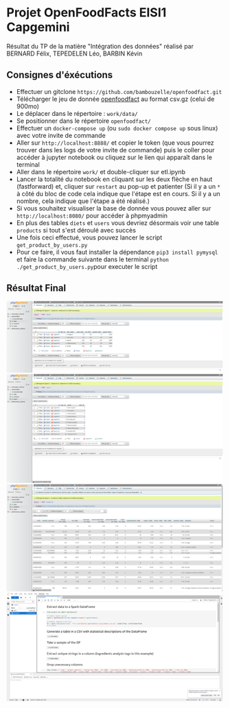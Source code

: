 # Projet OpenFoodFacts EISI1 Capgemini

Résultat du TP de la matière "Intégration des données" réalisé par BERNARD Félix, TEPEDELEN Léo, BARBIN Kévin

## Consignes d'éxécutions
* Effectuer un gitclone `https://github.com/bambouzelle/openfoodfact.git`
* Télécharger le jeu de donnée [openfoodfact](https://fr.openfoodfacts.org/data) au format csv.gz (celui de 900mo)
* Le déplacer dans le répertoire : `work/data/`
* Se positionner dans le répertoire `openfoodfact/`
* Effectuer un `docker-compose up` (ou `sudo docker compose up` sous linux) avec votre invite de commande
* Aller sur `http://localhost:8888/` et copier le token (que vous pourrez trouver dans les logs de votre invite de commande) puis le coller pour accéder à jupyter notebook ou cliquez sur le lien qui apparaît dans le terminal
* Aller dans le répertoire `work/` et double-cliquer sur etl.ipynb
* Lancer la totalité du notebook en cliquant sur les deux flèche en haut (fastforward) et, cliquer sur `restart` au pop-up et patienter 
(Si il y a un `*` à côté du bloc de code cela indique que l'étape est en cours. Si il y a un nombre, cela indique que l'étape a été réalisé.)
* Si vous souhaitez visualiser la base de donnée vous pouvez aller sur `http://localhost:8080/` pour accéder à phpmyadmin
* En plus des tables `diets` et `users` vous devriez désormais voir une table `products` si tout s'est déroulé avec succès
* Une fois ceci effectué, vous pouvez lancer le script `get_product_by_users.py`
* Pour ce faire, il vous faut installer la dépendance `pip3 install pymysql` et faire la commande suivante dans le terminal `python ./get_product_by_users.py`pour executer le script

## Résultat Final
![PhpMyAdmin diets](bdd_diets.png)
![PhpMyAdmin users](bdd_users.png)
![PhpMyAdmin products](bdd_products.png)
![Notebook Jupyter](jupyter.png)
